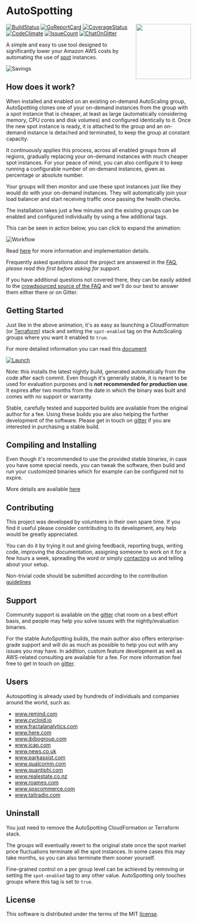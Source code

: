 # AutoSpotting #

<!-- markdownlint-disable MD033 -->

<img src="logo.png" width="150" align="right">

[![BuildStatus](https://travis-ci.org/cristim/autospotting.svg?branch=master)](https://travis-ci.org/cristim/autospotting)
[![GoReportCard](https://goreportcard.com/badge/github.com/cristim/autospotting)](https://goreportcard.com/report/github.com/cristim/autospotting)
[![CoverageStatus](https://coveralls.io/repos/github/cristim/autospotting/badge.svg?branch=master)](https://coveralls.io/github/cristim/autospotting?branch=master)
[![CodeClimate](https://codeclimate.com/github/cristim/autospotting/badges/gpa.svg)](https://codeclimate.com/github/cristim/autospotting)
[![IssueCount](https://codeclimate.com/github/cristim/autospotting/badges/issue_count.svg)](https://codeclimate.com/github/cristim/autospotting)
[![ChatOnGitter](https://badges.gitter.im/cristim/autospotting.svg)](https://gitter.im/cristim/autospotting?utm_source=badge&utm_medium=badge&utm_campaign=pr-badge)

A simple and easy to use tool designed to significantly lower your Amazon AWS
costs by automating the use of [spot](https://aws.amazon.com/ec2/spot) instances.

![Savings](https://cdn.cloudprowess.com/images/savings.png)

## How does it work?

When installed and enabled on an existing on-demand AutoScaling group,
AutoSpotting clones one of your on-demand instances from the group with a spot
instance that is cheaper, at least as large (automatically considering memory,
CPU cores and disk volumes) and configured identically to it. Once the new spot
instance is ready, it is attached to the group and an on-demand instance is
detached and terminated, to keep the group at constant capacity.

It continuously applies this process, across all enabled groups from all regions,
gradually replacing your on-demand instances with much cheaper spot instances.
For your peace of mind, you can also configure it to keep running a configurable
number of on-demand instances, given as percentage or absolute number.

Your groups will then monitor and use these spot instances just like they would
do with your on-demand instances. They will automatically join your load balancer
and start receiving traffic once passing the health checks.

The installation takes just a few minutes and the existing groups can be enabled
and configured individually by using a few additional tags.

This can be seen in action below, you can click to expand the animation:

![Workflow](https://cdn.cloudprowess.com/images/autospotting.gif)

Read [here](TECHNICAL_DETAILS.md) for more information and implementation
details.

Frequently asked questions about the project are answered in the [FAQ](FAQ.md),
*please read this first before asking for support*.

If you have additional questions not covered there, they can be easily added to
the [crowdsourced source of the FAQ](https://etherpad.net/p/AutoSpotting_FAQ)
and we'll do our best to answer them either there or on Gitter.

## Getting Started ##

Just like in the above animation, it's as easy as launching a CloudFormation (or
[Terraform](https://github.com/cristim/autospotting/tree/master/terraform))
stack and setting the `spot-enabled` tag on the AutoScaling groups where
you want it enabled to `true`.

For more detailed information you can read this [document](START.md)

[![Launch](https://s3.amazonaws.com/cloudformation-examples/cloudformation-launch-stack.png)](https://console.aws.amazon.com/cloudformation/home?region=us-east-1#/stacks/new?stackName=AutoSpotting&templateURL=https://s3.amazonaws.com/cloudprowess/nightly/template.json)

Note: this installs the latest nightly build, generated automatically from the
 code after each commit. Even though it's generally stable, it is meant to be
 used for evaluation purposes and is **not recommended for production use**. It
 expires after two months from the date in which the binary was built and comes
 with no support or warranty.

Stable, carefully tested and supported builds are available from the original
author for a fee. Using these builds you are also helping the further
development of the software. Please get in touch on
[gitter](https://gitter.im/cristim) if you are interested in purchasing a stable
build.

## Compiling and Installing ##

Even though it's recommended to use the provided stable binaries, in case you
have some special needs, you can tweak the software, then build and run your
customized binaries which for example can be configured not to expire.

More details are available [here](CUSTOM_BUILDS.md)

## Contributing ##

This project was developed by volunteers in their own spare time. If you find it
useful please consider contributing to its development, any help would be
greatly appreciated.

You can do it by trying it out and giving feedback, reporting bugs, writing
code, improving the documentation, assigning someone to work on it for a few
hours a week, spreading the word or simply
[contacting](https://gitter.im/cristim/autospotting) us and telling about your
setup.

Non-trivial code should be submitted according to the contribution
[guidelines](CONTRIBUTING.md)

## Support ##

Community support is available on the
[gitter](https://gitter.im/cristim/autospotting) chat room on a best effort
basis, and people may help you solve issues with the nightly/evaluation
binaries.

For the stable AutoSpotting builds, the main author also offers enterprise-grade
support and will do as much as possible to help you out with any issues you may
have. In addition, custom feature development as well as AWS-related
consulting are available for a fee. For more information feel free to get in
touch on [gitter](https://gitter.im/cristim).

## Users ##

Autospotting is already used by hundreds of individuals and companies around the
world, such as:

- www.remind.com
- www.cycloid.io
- www.fractalanalytics.com
- www.here.com
- www.ibibogroup.com
- www.icap.com
- www.news.co.uk
- www.parkassist.com
- www.qualcomm.com
- www.quantiphi.com
- www.realestate.co.nz
- www.roames.com
- www.spscommerce.com
- www.taitradio.com

## Uninstall ##

You just need to remove the AutoSpotting CloudFormation or Terraform stack.

The groups will eventually revert to the original state once the spot market price
fluctuations terminate all the spot instances. In some cases this may take months,
so you can also terminate them sooner yourself.

Fine-grained control on a per group level can be achieved by removing or setting
the `spot-enabled` tag to any other value. AutoSpotting only touches groups where
this tag is set to `true`.

## License ##

This software is distributed under the terms of the MIT [license](LICENSE).
